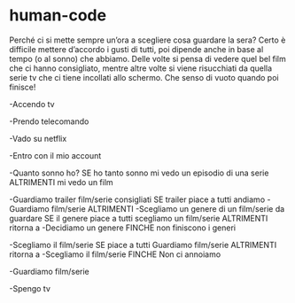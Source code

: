 # human-code
Perché ci si mette sempre un’ora a scegliere cosa guardare la sera? Certo è difficile mettere d’accordo i gusti di tutti, poi dipende anche in base al tempo (o al sonno) che abbiamo. Delle volte si pensa di vedere quel bel film che ci hanno consigliato, mentre altre volte si viene risucchiati da quella serie tv che ci tiene incollati allo schermo. Che senso di vuoto quando poi finisce!

-Accendo tv

-Prendo telecomando

-Vado su netflix

-Entro con il mio account

-Quanto sonno ho? SE ho tanto sonno mi vedo un episodio di una serie ALTRIMENTI mi vedo un film

-Guardiamo trailer film/serie consigliati SE trailer piace a tutti andiamo -Guardiamo film/serie ALTRIMENTI -Scegliamo un genere di un film/serie da guardare SE il genere piace a tutti scegliamo un film/serie ALTRIMENTI ritorna a -Decidiamo un genere FINCHE non finiscono i generi

-Scegliamo il film/serie SE piace a tutti Guardiamo film/serie ALTRIMENTI ritorna a -Scegliamo il film/serie FINCHE Non ci annoiamo

-Guardiamo film/serie

-Spengo tv